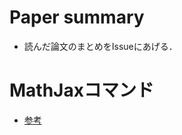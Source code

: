 # Paper summary
- 読んだ論文のまとめをIssueにあげる．

# MathJaxコマンド
- [参考](https://qiita.com/gen4pen/items/b7c06ee6c605dc8de9b2)
